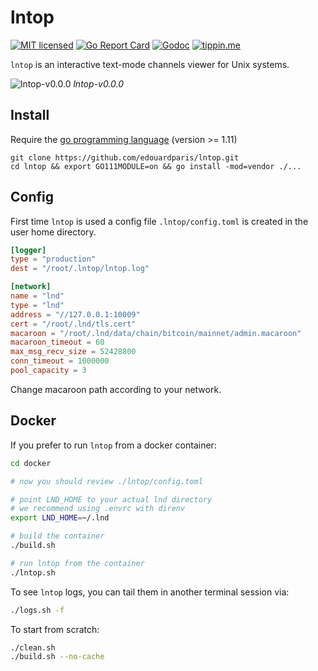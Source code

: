 # lntop

[![MIT licensed](https://img.shields.io/badge/license-MIT-blue.svg)](https://github.com/edouardparis/lntop/blob/master/LICENSE)
[![Go Report Card](https://goreportcard.com/badge/github.com/edouardparis/lntop)](https://goreportcard.com/report/github.com/edouardparis/lntop)
[![Godoc](https://godoc.org/github.com/edouardparis/lntop?status.svg)](https://godoc.org/github.com/edouardparis/lntop)
[![tippin.me](https://badgen.net/badge/%E2%9A%A1%EF%B8%8Ftippin.me/@edouardparis/F0918E)](https://tippin.me/@edouardparis)

`lntop` is an interactive text-mode channels viewer for Unix systems.

 ![lntop-v0.0.0](http://paris.iiens.net/lntop-v0.0.0.png?)
 *lntop-v0.0.0*

## Install

Require the [go programming language](https://golang.org/) (version >= 1.11)
```
git clone https://github.com/edouardparis/lntop.git
cd lntop && export GO111MODULE=on && go install -mod=vendor ./...
```

## Config

First time `lntop` is used a config file `.lntop/config.toml` is created
in the user home directory.
```toml
[logger]
type = "production"
dest = "/root/.lntop/lntop.log"

[network]
name = "lnd"
type = "lnd"
address = "//127.0.0.1:10009"
cert = "/root/.lnd/tls.cert"
macaroon = "/root/.lnd/data/chain/bitcoin/mainnet/admin.macaroon"
macaroon_timeout = 60
max_msg_recv_size = 52428800
conn_timeout = 1000000
pool_capacity = 3
```
Change macaroon path according to your network.

## Docker

If you prefer to run `lntop` from a docker container:

```sh
cd docker

# now you should review ./lntop/config.toml

# point LND_HOME to your actual lnd directory
# we recommend using .envrc with direnv
export LND_HOME=~/.lnd

# build the container
./build.sh

# run lntop from the container
./lntop.sh
```

To see `lntop` logs, you can tail them in another terminal session via:
```sh
./logs.sh -f
```

To start from scratch:
```sh
./clean.sh
./build.sh --no-cache
```
